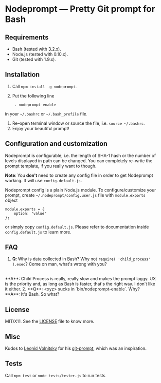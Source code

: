 Nodeprompt &mdash; Pretty Git prompt for Bash
==================================================

## Requirements

* Bash (tested with 3.2.x).
* Node.js (tested with 0.10.x).
* Git (tested with 1.9.x).

## Installation

1. Call `npm install -g nodeprompt`.
1. Put the following line

		. nodeprompt-enable

 in your `~/.bashrc` or `~/.bash_profile` file.
1. Re&ndash;open terminal window or source the file, i.e. `source ~/.bashrc`.
1. Enjoy your beautiful prompt!

## Configuration and customization

Nodeprompt is configurable, i.e. the length of SHA-1 hash or the number of levels 
displayed in path can be changed. You can completely re&ndash;write the prompt template, 
if you really want to though.

**Note**: You **don't** need to create any config file in order to get Nodeprompt working.
It will use `config.default.js`.

Nodeprompt config is a plain Node.js module. To configure/customize your prompt, 
create `~/.nodeprompt/config.user.js` file with `module.exports` object

	module.exports = {
		option: 'value'
	};

or simply copy `config.default.js`. Please refer to documentation inside `config.default.js`
to learn more.

## FAQ

1. **Q**: Why is data collected in Bash? Why not `require( 'child_process' ).exec`? Come on man, what's wrong with you?
 <br/> 
 **A**: Child Process is really, really slow and makes the prompt laggy. UX is the priority and, as long as Bash
 is faster, that's the right way. I don't like it either.
2. **Q**: &lt;xyz&gt; sucks in `bin/nodeprompt-enable`. Why?
 <br/> 
 **A**: It's Bash. So what?

## License
 
MIT/X11. See the [LICENSE](LICENSE) file to know more.

## Misc

Kudos to [Leonid Volnitsky](https://github.com/lvv) for his [git-prompt](https://github.com/lvv/git-prompt),
which was an inspiration.

## Tests

Call `npm test` or `node tests/tester.js` to run tests.